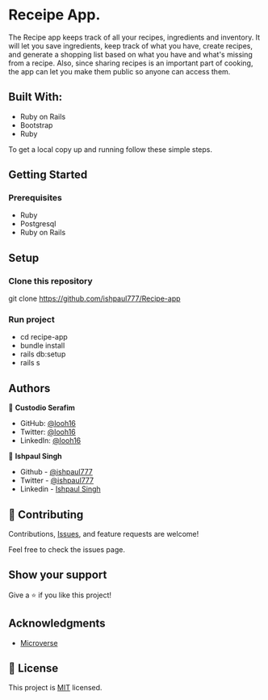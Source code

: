 # Receipe App.

The Recipe app keeps track of all your recipes, ingredients and inventory. It will let you save ingredients, keep track of what you have, create recipes, and generate a shopping list based on what you have and what's missing from a recipe. Also, since sharing recipes is an important part of cooking, the app can let you make them public so anyone can access them.


## Built With:

- Ruby on Rails
- Bootstrap
- Ruby

To get a local copy up and running follow these simple steps.

## Getting Started


### Prerequisites
- Ruby
- Postgresql
- Ruby on Rails

## Setup

### Clone this repository
git clone https://github.com/ishpaul777/Recipe-app


### Run project
- cd recipe-app
- bundle install
- rails db:setup
- rails s


## Authors

👤 **Custodio Serafim**

- GitHub: [@looh16](https://github.com/looh16)
- Twitter: [@looh16](https://twitter.com/custodiolanga1)
- LinkedIn: [@looh16](https://www.linkedin.com/in/custodio-serafim)

👤 **Ishpaul Singh**

- Github - [@ishpaul777](https://github.com/ishpaul777)
- Twitter - [@ishpaul777](https://twitter.com/ishpaul777)
- Linkedin - [Ishpaul Singh](https://www.linkedin.com/in/ishpaul777/)


## 🤝 Contributing

Contributions, [Issues](https://github.com/ishpaul777/Recipe-app/issues), and feature requests are welcome!

Feel free to check the issues page.

## Show your support
Give a ⭐️ if you like this project!


## Acknowledgments

- [Microverse](https://www.microverse.org/)


## 📝 License

This project is [MIT](https://github.com/ishpaul777/Recipe-app/blob/views/LICENSE.md) licensed.
